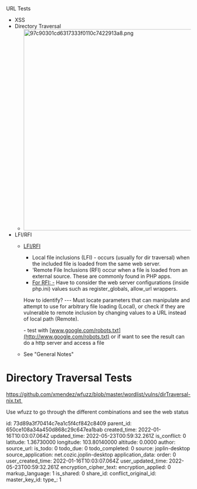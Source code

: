 URL Tests

- XSS
- Directory Traversal
    - <img src=":/b4f9ba4b8309454297e998ada39295c7" alt="97c90301cd6317333f0110c7422913a8.png" width="1002" height="547" class="jop-noMdConv">
- LFI/RFI
    - <ins>LFI/RFI</ins>
        
        - Local file inclusions (LFI) - occurs (usually for dir traversal) when the included file is loaded from the same web server.
        - 'Remote File Inclusions (RFI) occur when a file is loaded from an external source. These are commonly found in PHP apps.
        - <ins>For RFI: -</ins> Have to consider the web server configurations (inside php.ini) values such as register\_globals, allow\_url wrappers.
        
        How to identify? --- Must locate parameters that can manipulate and attempt to use for arbitrary file loading (Local), or check if they are vulnerable to remote inclusion by changing values to a URL instead of local path (Remote).
        
        \- test with [www.google.com/robots.txt](http://www.google.com/robots.txt) or if want to see the result can do a http server and access a file
        
    - See "General Notes"
        

# Directory Traversal Tests

https://github.com/xmendez/wfuzz/blob/master/wordlist/vulns/dirTraversal-nix.txt 

Use wfuzz to go through the different combinations and see the web status

id: 73d89a3f70414c7ea1c5f4cf842c8409
parent_id: 650ce108a34a450d868c29c647ea1bab
created_time: 2022-01-16T10:03:07.064Z
updated_time: 2022-05-23T00:59:32.261Z
is_conflict: 0
latitude: 1.36730000
longitude: 103.80140000
altitude: 0.0000
author: 
source_url: 
is_todo: 0
todo_due: 0
todo_completed: 0
source: joplin-desktop
source_application: net.cozic.joplin-desktop
application_data: 
order: 0
user_created_time: 2022-01-16T10:03:07.064Z
user_updated_time: 2022-05-23T00:59:32.261Z
encryption_cipher_text: 
encryption_applied: 0
markup_language: 1
is_shared: 0
share_id: 
conflict_original_id: 
master_key_id: 
type_: 1